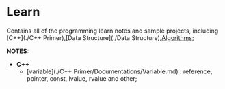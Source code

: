 # Learn

Contains all of the programming learn notes and sample projects, including [C++](./C++ Primer),[Data Structure](./Data Structure),[Algorithms](./Algorithms);

**NOTES:**

* **C++**
	- [variable](./C++ Primer/Documentations/Variable.md) : reference, pointer, const, lvalue, rvalue and other;